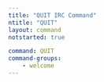 ```yaml
---
title: "QUIT IRC Command"
ntitle: "QUIT"
layout: command
notstarted: true

command: QUIT
command-groups:
    - welcome
---
```

